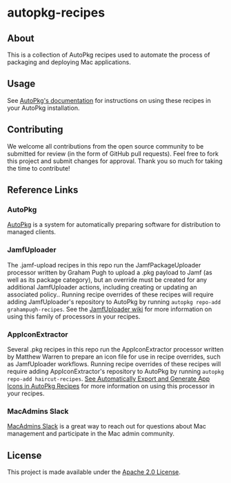 # autopkg-recipes

## About

This is a collection of AutoPkg recipes used to automate the process of packaging and deploying Mac applications.

## Usage

See [AutoPkg's documentation](https://github.com/autopkg/autopkg/wiki/Getting-Started) for instructions on using these recipes in your AutoPkg installation.

## Contributing

We welcome all contributions from the open source community to be submitted for review (in the form of GitHub pull requests). Feel free to fork this project and submit changes for approval. Thank you so much for taking the time to contribute!

## Reference Links

### AutoPkg

[AutoPkg](https://autopkg.github.io/autopkg/) is a system for automatically preparing software for distribution to managed clients.

### JamfUploader

The .jamf-upload recipes in this repo run the JamfPackageUploader processor written by Graham Pugh to upload a .pkg payload to Jamf (as well as its package category), but an override must be created for any additional JamfUploader actions, including creating or updating an associated policy.. Running recipe overrides of these recipes will require adding JamfUploader's repository to AutoPkg by running `autopkg repo-add grahampugh-recipes`. See the [JamfUploader wiki](https://github.com/grahampugh/jamf-upload/wiki/JamfUploader-AutoPkg-Processors#using-the-processors) for more information on using this family of processors in your recipes.

### AppIconExtractor

Several .pkg recipes in this repo run the AppIconExtractor processor written by Matthew Warren to prepare an icon file for use in recipe overrides, such as JamfUploader workflows. Running recipe overrides of these recipes will require adding AppIconExtractor's repository to AutoPkg by running `autopkg repo-add haircut-recipes`. [See Automatically Export and Generate App Icons in AutoPkg Recipes](https://macblog.org/autopkg-icons/) for more information on using this processor in your recipes.

### MacAdmins Slack

[MacAdmins Slack](https://www.macadmins.org) is a great way to reach out for questions about Mac management and participate in the Mac admin community.

## License
This project is made available under the [Apache 2.0 License](http://www.apache.org/licenses/LICENSE-2.0).
